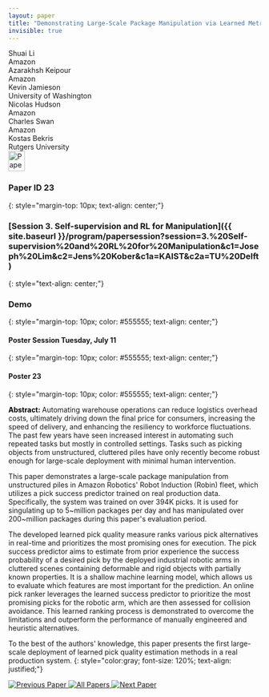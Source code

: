 ```yaml
---
layout: paper
title: "Demonstrating Large-Scale Package Manipulation via Learned Metrics of Pick Success"
invisible: true
---
```

<div class="paper-authors">
<div class="paper-author-box">
    <div class="paper-author-name">Shuai Li</div>
    <div class="paper-author-uni">Amazon</div>
</div>
<div class="paper-author-box">
    <div class="paper-author-name">Azarakhsh Keipour</div>
    <div class="paper-author-uni">Amazon</div>
</div>
<div class="paper-author-box">
    <div class="paper-author-name">Kevin Jamieson</div>
    <div class="paper-author-uni">University of Washington</div>
</div>
<div class="paper-author-box">
    <div class="paper-author-name">Nicolas Hudson</div>
    <div class="paper-author-uni">Amazon</div>
</div>
<div class="paper-author-box">
    <div class="paper-author-name">Charles Swan</div>
    <div class="paper-author-uni">Amazon</div>
</div>
<div class="paper-author-box">
    <div class="paper-author-name">Kostas Bekris</div>
    <div class="paper-author-uni">Rutgers University</div>
</div>

</div><div class="paper-pdf">
<div> <a href="http://www.roboticsproceedings.org/rss19/p023.pdf"><img src="{{ site.baseurl }}/images/paper_link.png" alt="Paper Website" width = "33"  height = "40"/></a> </div>
</div>

### Paper ID 23
{: style="margin-top: 10px; text-align: center;"}

### [Session 3. Self-supervision and RL for Manipulation]({{ site.baseurl }}/program/papersession?session=3.%20Self-supervision%20and%20RL%20for%20Manipulation&c1=Joseph%20Lim&c2=Jens%20Kober&c1a=KAIST&c2a=TU%20Delft)
{: style="text-align: center;"}

### Demo
{: style="margin-top: 10px; color: #555555; text-align: center;"}

#### Poster Session Tuesday, July 11
{: style="margin-top: 10px; color: #555555; text-align: center;"}

#### Poster 23
{: style="margin-top: 10px; color: #555555; text-align: center;"}

<b style="color: black;">Abstract: </b>Automating warehouse operations can reduce logistics overhead costs, ultimately driving down the final price for consumers, increasing the speed of delivery, and enhancing the resiliency to workforce fluctuations. The past few years have seen increased interest in automating such repeated tasks but mostly in controlled settings. Tasks such as picking objects from unstructured, cluttered piles have only recently become robust enough for large-scale deployment with minimal human intervention.

This paper demonstrates a large-scale package manipulation from unstructured piles in Amazon Robotics' Robot Induction (Robin) fleet, which utilizes a pick success predictor trained on real production data. Specifically, the system was trained on over 394K picks. It is used for singulating up to 5~million packages per day and has manipulated over 200~million packages during this paper's evaluation period.

The developed learned pick quality measure ranks various pick alternatives in real-time and prioritizes the most promising ones for execution. The pick success predictor aims to estimate from prior experience the success probability of a desired pick by the deployed industrial robotic arms in cluttered scenes containing deformable and rigid objects with partially known properties. It is a shallow machine learning model, which allows us to evaluate which features are most important for the prediction. An online pick ranker leverages the learned success predictor to prioritize the most promising picks for the robotic arm, which are then assessed for collision avoidance. This learned ranking process is demonstrated to overcome the limitations and outperform the performance of manually engineered and heuristic alternatives.

To the best of the authors' knowledge, this paper presents the first large-scale deployment of learned pick quality estimation methods in a real production system.
{: style="color:gray; font-size: 120%; text-align: justified;"}


<div class="paper-menu">
<a href="{{ site.baseurl }}/program/papers/022/"> <img src="{{ site.baseurl }}/images/previous_paper_icon.png" alt="Previous Paper" title="Previous Paper"/> </a>
<a href="{{ site.baseurl }}/program/papers"><img src="{{ site.baseurl }}/images/overview_icon.png" alt="All Papers" title="All Papers"/> </a>
<a href="{{ site.baseurl }}/program/papers/024/"> <img src="{{ site.baseurl }}/images/next_paper_icon.png" alt="Next Paper" title="Next Paper"/> </a>

</div>
